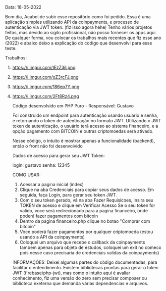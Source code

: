 Data: 18-05-2022

Bom dia,
Acabei de subir esse repositório como foi pedido.
Essa é uma aplicação simples utilizando API da coinpayments, e processo de autenticação via JWT token. (fiz isso agora hehe)
Tenho vários projetos feitos, mas devido ao sigilo profissional, não posso fornecer os apps aqui.
De qualquer forma, vou colocar os trabalhos mais recentes que fiz esse ano (2022) e abaixo deixo a explicação do codigo que desenvolvi para esse teste.

Trabalhos: 
1) https://i.imgur.com/IEzZ3jl.png
2) https://i.imgur.com/oZ3rcFJ.png
3) https://i.imgur.com/186ep7Y.png
4) https://i.imgur.com/2Ft8Rz4.png




    Código desenvolvido em PHP Puro - Responsável: Gustavo
    
    Foi construido um endpoint para autenticação usando usuário e senha, e retornando o token de autenticação no formato JWT.
    Utilizando o JWT token de autenticação, o usuário terá acesso ao sistema financeiro, e a opção pagamento com BITCOIN e outras criptomoedas será ativado.
    
    Nesse código, o intuito é mostrar apenas a funcionalidade (backend), então o front não foi desenvolvido

    Dados de acesso para gerar seu JWT Token:

    login: gustavo
    senha: 12345

    
    COMO USAR:
    1. Acessar a pagina inicial (index) 
    2. Clique na aba Credenciais para copiar seus dados de acesso. Em seguida, faça Login, para gerar seu token JWT.
    3. Com o seu token gerado, vá na aba Fazer Requisicoes, insira seu TOKEN de acesso e clique em Verificar Acesso
       Se o seu token for valido, voce será redirecionado para a pagina financeiro, onde poderá fazer pagamentos com bitcoin
    4. Dentro da pagina financeiro.php  clique no botao "Comprar com bitcoin"
    5. Voce poderá fazer pagamentos por qualquer criptomoeda (estou usando a API da coinpayments) 
    6. Coloquei um arquivo que recebe o callback da coinpayments tambem apenas para objeto de estudos, coloquei um exit no comeco pois nesse caso precisaria de credenciais validas da coinpayments)
    
    
    INFORMAÇÕES:
    Deixei algumas partes do código documentadas, para facilitar o entendimento.
    Existem bibliotecas prontas para gerar o token JWT (firebase/php-jwt), mas como o intuito aqui é avaliar conhecimento, fiz uma versão do zero sem precisar composer ou biblioteca exeterna que demanda várias dependencias e arquivos.
    
    
    
    
    
    

